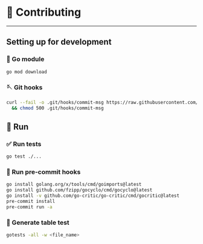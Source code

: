 # 🎩 Contributing

---

## Setting up for development

### 🦫 Go module

```bash
go mod download
```

### 🪡 Git hooks

```bash
curl --fail -o .git/hooks/commit-msg https://raw.githubusercontent.com/hazcod/semantic-commit-hook/master/commit-msg \
  && chmod 500 .git/hooks/commit-msg
```

## 🏃 Run

### ✅ Run tests

```bash
go test ./...
```

### 🔱 Run pre-commit hooks

```bash
go install golang.org/x/tools/cmd/goimports@latest
go install github.com/fzipp/gocyclo/cmd/gocyclo@latest
go install -v github.com/go-critic/go-critic/cmd/gocritic@latest
pre-commit install
pre-commit run -a
```

### 🧪 Generate table test

```bash
gotests -all -w <file_name>
```
